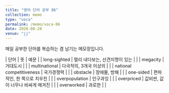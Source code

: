 ```yaml
---
title: "영어 단어 공부 86"
collection: memo
type: "voca"
permalink: /memo/voca-86
date: 2020-08-28
venue: "jj"
---
```


매일 공부한 단어를 복습하는 겸 남기는 메모장입니다.

| 단어 | 뜻 | 예문 |
| long-sighted | 멀리 내다보는, 선견지명이 있는 |  |
| megacity | 거대도시 |  |
| multinational | 다국적의, 3개국 이상의 |  |
| national competitiveness | 국가경쟁력 |  |
| obstacle | 장애물, 방해 |  |
| one-sided | 편파적인, 한 쪽으로 치우친 |  |
| overpopulation | 인구과잉 |  |
| overpriced | 값비싼, 값이 너무나 비싸게 매겨진 |  |
| overworked | 과로한 |  |


































